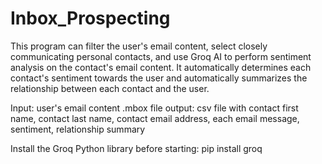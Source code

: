 # Inbox_Prospecting

This program can filter the user's email content, select closely communicating personal contacts, and use Groq AI to perform sentiment analysis on the contact's email content. It automatically determines each contact's sentiment towards the user and automatically summarizes the relationship between each contact and the user.

Input: user's email content .mbox file
output: csv file with contact first name, contact last name, contact email address, each email message, sentiment, relationship summary

Install the Groq Python library before starting: 
pip install groq



